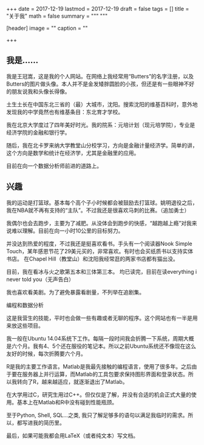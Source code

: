 +++
date = 2017-12-19
lastmod = 2017-12-19
draft = false
tags = []
title = "关于我"
math = false
summary = """
"""

[header]
image = ""
caption = ""

+++


## 我是……

我是王冠嵩，这是我的个人网站。在网络上我经常用“Butters”的名字注册，以及Butters的图片做头像。本人并不是金发矮胖圆脸的小孩，但还是有一些眼神不好的朋友说我和头像长得像。

土生土长在中国东北三省的（最）大城市，沈阳。搜索沈阳的维基百科时，意外地发现我的中学竟然也有维基条目：东北育才学校。

我在北京大学度过了四年美好时光。我的院系：元培计划（现元培学院），专业是经济学院的金融和银行学。

随后，我在北卡罗来纳大学教堂山分校学习，方向是金融计量经济学。简单的讲，这个方向是数学和统计在经济学，尤其是金融里的应用。

目前在向一个数据分析师前进的道路上。

## 兴趣

我的运动是打篮球。基本每个高个子小时候都会被鼓励去打篮球。姚明退役之后，我在NBA就不再有支持的“主队”。不过我还是很喜欢马刺的比赛。（追加勇士）

我偶尔也会去跑步，主要为了减肥。从没体会到跑步的快感，“越跑越上瘾”对我来说难以理解。目前在向一小时10公里的目标努力。

并没达到热爱的程度，不过我还是挺喜欢看书。手头有一个阅读器Nook Simple Touch，某年感恩节花了29美元买的，非常喜欢。有时也会买纸质书以支持实体书店。 在Chapel Hill（教堂山）和沈阳我经常逛的两家书店都有猫出没。

目前，我在看冰与火之歌第五本和三体第三本。
均已读完，目前在读everything i never told you（无声告白）

我也喜欢看美剧。为了避免暴露看剧量，不列举在追剧集。


编程和数据分析

这是我营生的技能，平时也会做一些有趣或者无聊的程序。这个网站也有一半是用来放这些项目。

我一般在Ubuntu 14.04系统下工作。每隔一段时间我会折腾一下系统，周期大概是六个月。我有4、5个还在服役的笔记本。所以之前Ubuntu系统还不像现在这么友好的时候，每次折腾要六个月。

R是我的主要工作语言。Matlab是我最先接触的编程语言，使用了很多年。之后由于要在服务器上并行运算，而Matlab的工具包要求保持图形界面和登录状态。所以我转向了R，越来越适应，就逐渐退出了Matlab。

在大学用过C，研究生用过C++。但仅仅是了解，并没有合适的机会正式大量的使用。基本上在Matlab和R中没有碰到性能瓶颈。

至于Python, Shell, SQL…之类, 我只了解足够多的语句以满足我临时的需求。所以，都写进我的简历里。

最后，如果可能我都会用LaTeX（或者纯文本）写文档。
